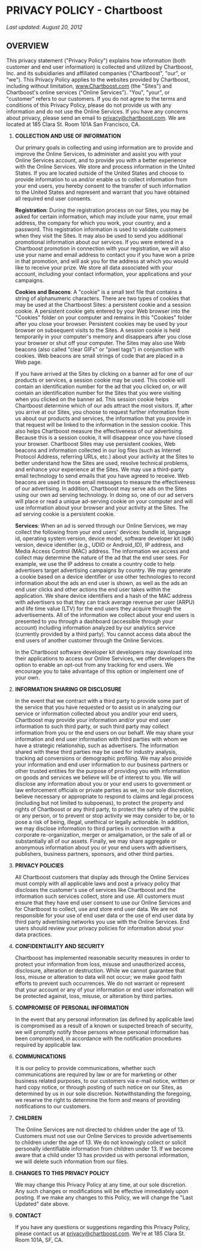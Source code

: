 # PRIVACY POLICY - Chartboost

*Last updated: August 20, 2012*

## OVERVIEW

This privacy statement ("Privacy Policy") explains how information (both
customer and end user information) is collected and utilized by Chartboost,
Inc. and its subsidiaries and affiliated companies ("Chartboost", "our", or
"we"). This Privacy Policy applies to the websites provided by Chartboost,
including without limitation, www.Chartboost.com (the "Sites") and Chartboost's
online services ("Online Services"). "You", "your", or "customer" refers to our
customers. If you do not agree to the terms and conditions of this Privacy
Policy, please do not provide us with any information and do not use the Online
Services. If you have any concerns about privacy, please send an email to
privacy@chartboost.com. We are located at 185 Clara St. Room 101A San
Francisco, CA.

1.  **COLLECTION AND USE OF INFORMATION**

    Our primary goals in collecting and using information are to provide and
    improve the Online Services, to administer and assist you with your Online
    Services account, and to provide you with a better experience with the
    Online Services. We store and process information in the United States. If
    you are located outside of the United States and choose to provide
    information to us and/or enable us to collect information from your end
    users, you hereby consent to the transfer of such information to the United
    States and represent and warrant that you have obtained all required end
    user consents.

    **Registration**: During the registration process on our Sites, you may be
    asked for certain information, which may include your name, your email
    address, the company for which you work, your country, and a password. This
    registration information is used to validate customers when they visit the
    Sites. It may also be used to send you additional promotional information
    about our services.  If you were entered in a Chartboost promotion in
    connection with your registration, we will also use your name and email
    address to contact you if you have won a prize in that promotion, and will
    ask you for the address at which you would like to receive your prize. We
    store all data associated with your account, including your contact
    information, your applications and your campaigns.

    **Cookies and Beacons**: A "cookie" is a small text file that contains
    a string of alphanumeric characters. There are two types of cookies that
    may be used at the Chartboost Sites: a persistent cookie and a session
    cookie.  A persistent cookie gets entered by your Web browser into the
    "Cookies" folder on your computer and remains in this "Cookies" folder
    after you close your browser.  Persistent cookies may be used by your
    browser on subsequent visits to the Sites. A session cookie is held
    temporarily in your computer's memory and disappears after you close your
    browser or shut off your computer. The Sites may also use Web beacons (also
    called "clear GIFs" or "pixel tags") in conjunction with cookies. Web
    beacons are small strings of code that are placed in a Web page.

    If you have arrived at the Sites by clicking on a banner ad for one of our
    products or services, a session cookie may be used. This cookie will
    contain an identification number for the ad that you clicked on, or will
    contain an identification number for the Sites that you were visiting when
    you clicked on the banner ad. This session cookie helps Chartboost
    determine which of our ads attract the most visitors. If, after you arrive
    at our Sites, you choose to request further information from us about our
    products and services, the information that you provide in that request
    will be linked to the information in the session cookie. This also helps
    Chartboost measure the effectiveness of our advertising. Because this is
    a session cookie, it will disappear once you have closed your browser.
    Chartboost Sites may use persistent cookies, Web beacons and information
    collected in our log files (such as Internet Protocol Address, referring
    URLs, etc.) about your activity at the Sites to better understand how the
    Sites are used, resolve technical problems, and enhance your experience at
    the Sites. We may use a third-party email technology to send emails that
    you have agreed to receive. Web beacons are used in those email messages to
    measure the effectiveness of our advertising. In addition, Chartboost may
    serve ads on the Sites using our own ad serving technology. In doing so,
    one of our ad servers will place or read a unique ad-serving cookie on your
    computer and will use information about your browser and your activity at
    the Sites. The ad serving cookie is a persistent cookie.

    **Services**: When an ad is served through our Online Services, we may
    collect the following from your end users' devices: bundle id, language id,
    operating system version, device model, software developer kit (sdk)
    version, device identifier (e.g., UDID or Android_ID), IP address, and
    Media Access Control (MAC) address. The information we access and collect
    may determine the nature of the ad that the end user sees. For example, we
    use the IP address to create a country code to help advertisers target
    advertising campaigns by country. We may generate a cookie based on
    a device identifier or use other technologies to record information about
    the ads an end user is shown, as well as the ads an end user clicks and
    other actions the end user takes within the application. We share device
    identifiers and a hash of the MAC address with advertisers so that they can
    track average revenue per user (ARPU) and life time value (LTV) for the end
    users they acquire through the advertisements. All of the information we
    collect about your end users is presented to you through a dashboard
    (accessible through your account) including information analyzed by our
    analytics service (currently provided by a third party). You cannot access
    data about the end users of another customer through the Online Services.

    In the Chartboost software developer kit developers may download into their
    applications to access our Online Services, we offer developers the option
    to enable an opt-out from any tracking for end users. We encourage you to
    take advantage of this option or implement one of your own.

2.  **INFORMATION SHARING OR DISCLOSURE**

    In the event that we contract with a third party to provide some part of
    the service that you have requested or to assist us in analyzing our
    service or information collected about you and/or your end users,
    Chartboost may provide your information and/or your end user information to
    such third party, or such third party may collect information from you or
    the end users on our behalf. We may share your information and end user
    information with third parties with whom we have a strategic relationship,
    such as advertisers. The information shared with these third parties may be
    used for industry analysis, tracking ad conversions or demographic
    profiling. We may also provide your information and end user information to
    our business partners or other trusted entities for the purpose of
    providing you with information on goods and services we believe will be of
    interest to you. We will disclose any information about you or your end
    users to government or law enforcement officials or private parties as we,
    in our sole discretion, believe necessary or appropriate to respond to
    claims and legal process (including but not limited to subpoenas), to
    protect the property and rights of Chartboost or any third party, to
    protect the safety of the public or any person, or to prevent or stop
    activity we may consider to be, or to pose a risk of being, illegal,
    unethical or legally actionable. In addition, we may disclose information
    to third parties in connection with a corporate re-organization, merger or
    amalgamation, or the sale of all or substantially all of our assets.
    Finally, we may share aggregate or anonymous information about you or your
    end users with advertisers, publishers, business partners, sponsors, and
    other third parties.

3.  **PRIVACY POLICIES**

    All Chartboost customers that display ads through the Online Services must
    comply with all applicable laws and post a privacy policy that discloses
    the customer's use of services like Chartboost and the information such
    services collect, store and use. All customers must ensure that they have
    end user consent to use our Online Services and for Chartboost to collect,
    use and store end user data. We are not responsible for your use of end
    user data or the use of end user data by third party advertising networks
    you use with the Online Services. End users should review your privacy
    policies for information about your data practices.

4.  **CONFIDENTIALITY AND SECURITY**

    Chartboost has implemented reasonable security measures in order to protect
    your information from loss, misuse and unauthorized access, disclosure,
    alteration or destruction. While we cannot guarantee that loss, misuse or
    alteration to data will not occur; we make good faith efforts to prevent
    such occurrences. We do not warrant or represent that your account or any
    of your information or end user information will be protected against,
    loss, misuse, or alteration by third parties.

5.  **COMPROMISE OF PERSONAL INFORMATION**

    In the event that any personal information (as defined by applicable law)
    is compromised as a result of a known or suspected breach of security, we
    will promptly notify those persons whose personal information has been
    compromised, in accordance with the notification procedures required by
    applicable law.

6.  **COMMUNICATIONS**

    It is our policy to provide communications, whether such communications are
    required by law or are for marketing or other business related purposes, to
    our customers via e-mail notice, written or hard copy notice, or through
    posting of such notice on our Sites, as determined by us in our sole
    discretion.  Notwithstanding the foregoing, we reserve the right to
    determine the form and means of providing notifications to our customers.

7.  **CHILDREN**

    The Online Services are not directed to children under the age of 13.
    Customers must not use our Online Services to provide advertisements to
    children under the age of 13. We do not knowingly collect or solicit
    personally identifiable information from children under 13. If we become
    aware that a child under 13 has provided us with personal information, we
    will delete such information from our files.

8.  **CHANGES TO THIS PRIVACY POLICY**

    We may change this Privacy Policy at any time, at our sole discretion. Any
    such changes or modifications will be effective immediately upon posting.
    If we make any changes to this Policy, we will change the "Last Updated"
    date above.

9.  **CONTACT**

    If you have any questions or suggestions regarding this Privacy Policy,
    please contact us at privacy@chartboost.com. We're at 185 Clara St. Room
    101A, SF, CA.


